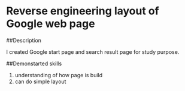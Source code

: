 # Reverse engineering layout of Google web page

##Description

I created Google start page and search result page for study purpose.

##Demonstarted skills

1. understanding of how page is build
2. can do simple layout
